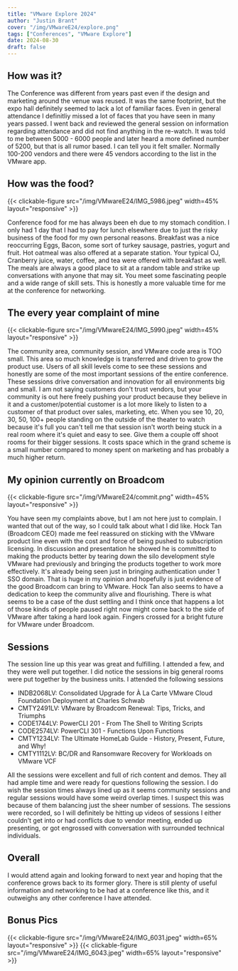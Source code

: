 ```yaml
---
title: "VMware Explore 2024"
author: "Justin Brant"
cover: "/img/VMwareE24/explore.png"
tags: ["Conferences", "VMware Explore"]
date: 2024-08-30
draft: false
---
```


## How was it? 

The Conference was different from years past even if the design and marketing around the venue was reused. It was the same footprint, but the expo hall definitely seemed to lack a lot of familiar faces. Even in general attendance I definitliy missed a lot of faces that you have seen in many years passed. I went back and reviewed the general session on information regarding attendance and did not find anything in the re-watch. It was told to me between 5000 - 6000 people and later heard a more defined number of 5200, but that is all rumor based. I can tell you it felt smaller. Normally 100-200 vendors and there were 45 vendors according to the list in the VMware app. 

## How was the food? 
{{< clickable-figure src="/img/VMwareE24/IMG_5986.jpeg" width=45% layout="responsive" >}}

Conference food for me has always been eh due to my stomach condition. I only had 1 day that I had to pay for lunch elsewhere due to just the risky business of the food for my own personal reasons. Breakfast was a nice reoccurring Eggs, Bacon, some sort of turkey sausage, pastries, yogurt and fruit. Hot oatmeal was also offered at a separate station. Your typical OJ, Cranberry juice, water, coffee, and tea were offered with breakfast as well. The meals are always a good place to sit at a random table and strike up conversations with anyone that may sit. You meet some fascinating people and a wide range of skill sets. This is honestly a more valuable time for me at the conference for networking. 

## The every year complaint of mine
{{< clickable-figure src="/img/VMwareE24/IMG_5990.jpeg" width=45% layout="responsive" >}}

The community area, community session, and VMware code area is TOO small. This area so much knowledge is transferred and driven to grow the product use. Users of all skill levels come to see these sessions and honestly are some of the most important sessions of the entire conference. These sessions drive conversation and innovation for all environments big and small. I am not saying customers don't trust vendors, but your community is out here freely pushing your product because they believe in it and a customer/potential customer is a lot more likely to listen to a customer of that product over sales, marketing, etc. When you see 10, 20, 30, 50, 100+ people standing on the outside of the theater to watch because it's full you can't tell me that session isn't worth being stuck in a real room where it's quiet and easy to see. Give them a couple off shoot rooms for their bigger sessions. It costs space which in the grand scheme is a small number compared to money spent on marketing and has probably a much higher return. 


## My opinion currently on Broadcom
{{< clickable-figure src="/img/VMwareE24/commit.png" width=45% layout="responsive" >}}

You have seen my complaints above, but I am not here just to complain. I wanted that out of the way, so I could talk about what I did like. Hock Tan (Broadcom CEO) made me feel reassured on sticking with the VMware product line even with the cost and force of being pushed to subscription licensing. In discussion and presentation he showed he is committed to making the products better by tearing down the silo development style VMware had previously and bringing the products together to work more effectively. It's already being seen just in bringing authentication under 1 SSO domain. That is huge in my opinion and hopefully is just evidence of the good Broadcom can bring to VMware. Hock Tan also seems to have a dedication to keep the community alive and flourishing. There is what seems to be a case of the dust settling and I think once that happens a lot of those kinds of people paused right now might come back to the side of VMware after taking a hard look again. Fingers crossed for a bright future for VMware under Broadcom. 

## Sessions

The session line up this year was great and fulfilling. I attended a few, and they were well put together. I did notice the sessions in big general rooms were put together by the business units. I attended the following sessions

- INDB2068LV: Consolidated Upgrade for À La Carte VMware Cloud Foundation Deployment at Charles Schwab
- CMTY2491LV: VMware by Broadcom Renewal: Tips, Tricks, and Triumphs
- CODE1744LV: PowerCLI 201 - From The Shell to Writing Scripts
- CODE2574LV: PowerCLI 301 - Functions Upon Functions
- CMTY1234LV: The Ultimate HomeLab Guide - History, Present, Future, and Why!
- CMTY1112LV: BC/DR and Ransomware Recovery for Workloads on VMware VCF


All the sessions were excellent and full of rich content and demos. They all had ample time and were ready for questions following the session. I do wish the session times always lined up as it seems community sessions and regular sessions would have some weird overlap times. I suspect this was because of them balancing just the sheer number of sessions. The sessions were recorded, so I will definitely be hitting up videos of sessions I either couldn't get into or had conflicts due to vendor meeting, ended up presenting, or got engrossed with conversation with surrounded technical individuals. 

## Overall

I would attend again and looking forward to next year and hoping that the conference grows back to its former glory. There is still plenty of useful information and networking to be had at a conference like this, and it outweighs any other conference I have attended. 

## Bonus Pics

{{< clickable-figure src="/img/VMwareE24/IMG_6031.jpeg" width=65% layout="responsive" >}}
{{< clickable-figure src="/img/VMwareE24/IMG_6043.jpeg" width=65% layout="responsive" >}}
